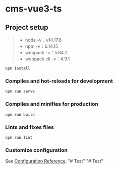 # cms-vue3-ts

## Project setup

> - node -v：v14.17.6
> - npm -v：6.14.15
> - webpack -v：5.64.2
> - webpack cli -v：4.9.1

```
npm install
```

### Compiles and hot-reloads for development

```
npm run serve
```

### Compiles and minifies for production

```
npm run build
```

### Lints and fixes files

```
npm run lint
```

### Customize configuration

See [Configuration Reference](https://cli.vuejs.org/config/).
"# Test"
"# Test"
